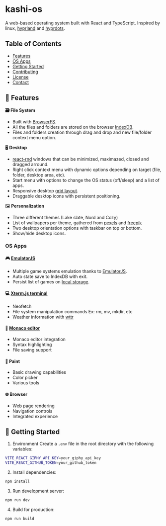 # kashi-os

A web-based operating system built with React and TypeScript.
Inspired by linux, [hyprland](https://github.com/hyprwm/Hyprland) and [hyprdots](https://github.com/prasanthrangan/hyprdots).

## Table of Contents
- [Features](#-features)
- [OS Apps](#os-apps)
- [Getting Started](#-getting-started)
- [Contributing](#contributing)
- [License](#license)
- [Contact](#contact)

## 🌟 Features

 **🗃️ File System**
- Built with [BrowserFS](https://github.com/jvilk/BrowserFS). 
- All the files and folders are stored on the browser [IndexDB](https://developer.mozilla.org/en-US/docs/Web/API/IndexedDB_API).
- Files and folders creation through drag and drop and new file/folder context menu option.

🖥️ **Desktop**
  - [react-rnd](https://github.com/bokuweb/react-rnd) windows that can be minimized, maximazed, closed and dragged arround.
  - Right click context menu with dynamic options depending on target (file, folder, desktop area, etc).
  - Start menu with options to change the OS status (off/sleep) and a list of apps.
  - Responsive desktop [grid layout](https://github.com/react-grid-layout/react-grid-layout).
  - Draggable desktop icons with persistent positioning.
  
🖼️ **Personalization**
  - Three different themes (Lake slate, Nord and Cozy)
  - List of wallpapers per theme, gathered from [pexels](https://www.pexels.com/pt-br/) and [freepik](https://br.freepik.com/)
  - Two desktop orientation options with taskbar on top or bottom.
  - Show/hide desktop icons.

### OS Apps

#### 🎮 [EmulatorJS](https://github.com/EmulatorJS/EmulatorJS)
- Multiple game systems emulation thanks to [EmulatorJS](https://github.com/EmulatorJS/EmulatorJS).
- Auto state save to IndexDB with exit.
- Persist list of games on [local storage](https://developer.mozilla.org/en-US/docs/Web/API/Window/localStorage).

#### 💻 [Xterm.js terminal](https://xtermjs.org/)
- Neofetch
- File system manipulation commands Ex: rm, mv, mkdir, etc
- Weather information with [wttr](https://github.com/chubin/wttr.in)

#### 📝 [Monaco editor](https://github.com/microsoft/monaco-editor)
- Monaco editor integration
- Syntax highlighting
- File saving support

#### 🎨 Paint
- Basic drawing capabilities
- Color picker
- Various tools

#### 🌐 Browser
- Web page rendering
- Navigation controls
- Integrated experience

## 🚀 Getting Started

1. Environment
Create a `.env` file in the root directory with the following variables:
```bash
VITE_REACT_GIPHY_API_KEY=your_giphy_api_key
VITE_REACT_GITHUB_TOKEN=your_github_token
```
2. Install dependencies:
```bash
npm install
```

3. Run development server:
```bash
npm run dev
```

4. Build for production:
```bash
npm run build
```
